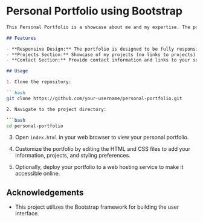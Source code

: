 # Personal Portfolio using Bootstrap

```markdown
This Personal Portfolio is a showcase about me and my expertise. The portfolio is built using Bootstrap, a popular front-end framework for developing responsive and mobile-first websites.

## Features

- **Responsive Design:** The portfolio is designed to be fully responsive, ensuring optimal viewing and interaction experience across various devices and screen sizes.
- **Projects Section:** Showcase of my projects (no links to projects).
- **Contact Section:** Provide contact information and links to your social media profiles or professional networking sites(no links as this is only ui).

## Usage

1. Clone the repository:

```bash
git clone https://github.com/your-username/personal-portfolio.git

2. Navigate to the project directory:

```bash
cd personal-portfolio
```



3. Open `index.html` in your web browser to view your personal portfolio.

4. Customize the portfolio by editing the HTML and CSS files to add your information, projects, and styling preferences.

5. Optionally, deploy your portfolio to a web hosting service to make it accessible online.

## Acknowledgements

- This project utilizes the Bootstrap framework for building the user interface.
